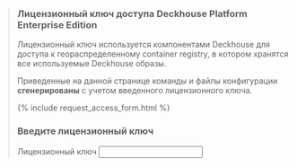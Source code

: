 <blockquote>
<h3 class="text text_h3" style="margin-top: 0;">
  Лицензионный ключ доступа Deckhouse Platform Enterprise Edition
</h3>
<div style="width: 500px;">
<p class="text">Лицензионный ключ используется компонентами Deckhouse для доступа к геораспределенному container registry, в котором хранятся все используемые Deckhouse образы.</p>

<p class="text">Приведенные на данной странице команды и файлы конфигурации <strong>сгенерированы</strong> с учетом введенного лицензионного ключа.</p>
</div>

<div style="width: 500px;">
{% include request_access_form.html %}
</div>

<h3 class="text text_h3">
  Введите лицензионный ключ
</h3>

<div class="form" style="width: 500px;">
  <div class="form__row">
    <label class="label">
      Лицензионный ключ
    </label>
    <input class="textfield"
      type="text" license-token name="license-token"
      autocomplete="off" />
  </div>
</div>
</blockquote>

<script>
$(document).ready(function() {

    tokenInputElement = $('[license-token]');
    if ($.cookie("demotoken") || $.cookie("license-token")) {
        let token = $.cookie("license-token") ? $.cookie("license-token") : $.cookie("demotoken");
        tokenInputElement.val(token);
    }

    tokenInputElement.change(function () {
        $.cookie('license-token', $(this).val(), {path: '/' });
        location.reload();
    });
})
</script>
